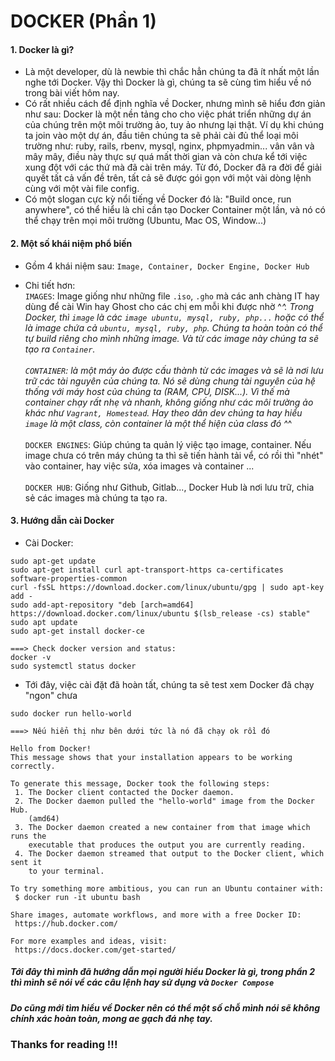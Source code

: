 # DOCKER (Phần 1)

#### 1. Docker là gì? 
* Là một developer, dù là newbie thì chắc hẳn chúng ta đã ít nhất một lần 
nghe tới Docker. Vậy thì Docker là gì, chúng ta sẽ cùng tìm hiểu về nó trong bài viết hôm nay.
* Có rất nhiều cách để định nghĩa về Docker, nhưng mình sẽ hiểu đơn giản như sau:
 Docker là một nền tảng cho cho việc phát triển những dự án của chúng trên một môi trường ảo, tuy ảo nhưng lại thật. 
 Ví dụ khi chúng ta join vào một dự án, đầu tiên chúng ta sẽ phải cài đủ thể loại môi trường như: ruby, rails, rbenv,
  mysql, nginx, phpmyadmin... vân vân và mây mây, điều này thực sự quá mất thời gian và còn chưa kể tới việc xung đột 
  với các thứ mà đã cài trên máy. Từ đó, Docker đã ra đời để giải quyết tất cả vấn đề trên, tất cả sẽ được gói gọn 
  với một vài dòng lệnh cùng với một vài file config. <br>
* Có một slogan cực kỳ nổi tiếng về Docker đó là: "Build once, run anywhere", có thể hiểu là chỉ cần tạo 
Docker Container một lần, và nó có thể chạy trên mọi môi trường (Ubuntu, Mac OS, Window...)

#### 2. Một số khái niệm phổ biến 
* Gồm 4 khái niệm sau: `Image, Container, Docker Engine, Docker Hub`

* Chi tiết hơn: <br>
`IMAGES`: Image giống như những file `.iso`, `.gho` mà các anh chàng IT hay dùng để cài Win hay Ghost cho 
các chị em mỗi khi được nhờ ^_^. Trong Docker, thì `image` là các `image ubuntu, mysql, ruby, php...`
hoặc có thể là image chứa cả `ubuntu, mysql, ruby, php`. Chúng ta hoàn toàn có thể tự build riêng cho mình 
những image. Và từ các image này chúng ta sẽ tạo ra `Container`.<br><br>
`CONTAINER`: là một máy ảo được cấu thành từ các images và sẽ là nơi lưu trữ các tài nguyên của chúng ta. 
Nó sẽ dùng chung tài nguyên của hệ thống với máy host của chúng ta (RAM, CPU, DISK...). Vì thế mà container
chạy rất nhẹ và nhanh, không giống như các môi trường ảo khác như `Vagrant, Homestead`. Hay theo dân dev
chúng ta hay hiểu `image` là một class, còn container là một thể hiện của class đó ^_^ <br><br>
`DOCKER ENGINES`: Giúp chúng ta quản lý việc tạo image, container. Nếu image chưa có trên máy chúng ta thì 
sẽ tiến hành tải vể, có rồi thì "nhét" vào container, hay việc sửa, xóa images và container ... <br><br>
`DOCKER HUB`: Giống như Github, Gitlab..., Docker Hub là nơi lưu trữ, chia sẻ các images mà chúng ta tạo ra.

#### 3. Hướng dẫn cài Docker 
* Cài Docker:
```
sudo apt-get update
sudo apt-get install curl apt-transport-https ca-certificates software-properties-common
curl -fsSL https://download.docker.com/linux/ubuntu/gpg | sudo apt-key add -
sudo add-apt-repository "deb [arch=amd64] https://download.docker.com/linux/ubuntu $(lsb_release -cs) stable"
sudo apt update
sudo apt-get install docker-ce

===> Check docker version and status:
docker -v
sudo systemctl status docker
```
* Tới đây, việc cài đặt đã hoàn tất, chúng ta sẽ test xem Docker đã chạy "ngon" chưa 
```
sudo docker run hello-world 

===> Nếu hiển thị như bên dưới tức là nó đã chạy ok rồi đó 

Hello from Docker!
This message shows that your installation appears to be working correctly.

To generate this message, Docker took the following steps:
 1. The Docker client contacted the Docker daemon.
 2. The Docker daemon pulled the "hello-world" image from the Docker Hub.
    (amd64)
 3. The Docker daemon created a new container from that image which runs the
    executable that produces the output you are currently reading.
 4. The Docker daemon streamed that output to the Docker client, which sent it
    to your terminal.

To try something more ambitious, you can run an Ubuntu container with:
 $ docker run -it ubuntu bash

Share images, automate workflows, and more with a free Docker ID:
 https://hub.docker.com/

For more examples and ideas, visit:
 https://docs.docker.com/get-started/

```

##### Tới đây thì mình đã hướng dẫn mọi người hiểu Docker là gì, trong phần 2 thì mình sẽ nói về các câu lệnh hay sử dụng và `Docker Compose`
##### Do cũng mới tìm hiểu về Docker nên có thể một số chỗ mình nói sẽ không chính xác hoàn toàn, mong ae gạch đá nhẹ tay.
### Thanks for reading !!!
